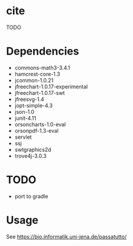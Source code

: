 # cite

TODO

# Dependencies

 - commons-math3-3.4.1
 - hamcrest-core-1.3
 - jcommon-1.0.21
 - jfreechart-1.0.17-experimental
 - jfreechart-1.0.17-swt
 - jfreesvg-1.4
 - jopt-simple-4.3
 - json-1.0
 - junit-4.11
 - orsoncharts-1.0-eval
 - orsonpdf-1.3-eval
 - servlet
 - ssj
 - swtgraphics2d
 - trove4j-3.0.3

# TODO
 - port to gradle
 
# Usage 
 
See https://bio.informatik.uni-jena.de/passatutto/

